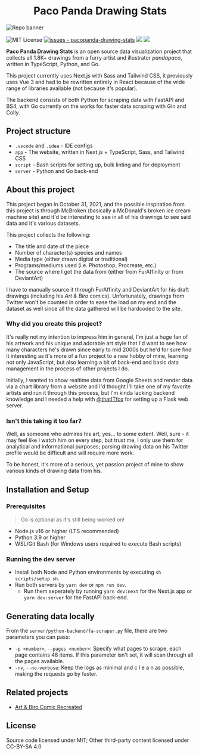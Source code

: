 <h1 align="center">Paco Panda Drawing Stats</h1>

![Repo banner](https://user-images.githubusercontent.com/94678583/172738303-a8bd2b6c-4f8f-49e1-ade1-ce7225d636b4.png)

![MIT License](https://img.shields.io/badge/license-MIT-336600)
[![issues - pacopanda-drawing-stats](https://img.shields.io/github/issues/skepfusky/pacopanda-drawing-stats)](https://github.com/skepfusky/pacopanda-drawing-stats/issues)
![](https://img.shields.io/github/last-commit/skepfusky/pacopanda-drawing-stats)
![](https://img.shields.io/github/contributors/skepfusky/pacopanda-drawing-stats)

__Paco Panda Drawing Stats__ is an open source data visualization project that collects all 1.8K+
drawings from a furry artist and illustrator *pandapaco*, written in
TypeScript, Python, and Go.

This project currently uses Next.js with Sass and Tailwind CSS, it previously
uses Vue 3 and had to be rewritten entirely in React because of the wide range of libraries available
(not because it's popular).

The backend consists of both Python for scraping data with FastAPI and BS4, with
Go currently on the works for faster data scraping with Gin and Colly.

## Project structure

- `.vscode` and `.idea` - IDE configs
- `app` - The website, written in Next.js + TypeScript, Sass, and Tailwind CSS
- `script` - Bash scripts for setting up, bulk linting and for deployment
- `server` - Python and Go back-end

## About this project

This project began in October 31, 2021, and the possible inspiration from this
project is through McBroken (basically a McDonald's broken ice cream machine site)
and it'd be interesting to see in all of his drawings to see said data and it's various
datasets.

This project collects the following:

- The title and date of the piece
- Number of character(s) species and names
- Media type (either drawn digital or traditional)
- Programs/mediums used (i.e. Photoshop, Procreate, etc.)
- The source where I got the data from (either from FurAffinity or from DeviantArt)

I have to manually source it through FurAffinity and DeviantArt for his draft
drawings (including his *Art & Biro* comics). Unfortunately, drawings from
Twitter won't be counted in order to ease the load on my end and the dataset
as well since all the data gathered will be hardcoded to the site.

### Why did you create this project?

It's really not my intention to impress him in general, I'm just a huge fan of his
artwork and his unique and adorable art style that I'd want to see how many characters
he's drawn since early to mid 2000s but he'd for sure find it interesting as it's more of
a fun project to a new hobby of mine, learning not only JavaScript, but also learning
a bit of back-end and basic data management in the process of other projects I do.

Initially, I wanted to show realtime data from Google Sheets and render data via
a chart library from a website and I'd thought I'll take one of my favorite
artists and run it through this process, but I'm kinda lacking backend knowledge
 and I needed a help with [@thatITfox][it] for setting up a Flask web server.

### Isn't this taking it too far?

Well, as someone who admires his art, yes... to some extent. Well, sure - it may feel
like I watch him on every step, but trust me, I only use them for analytical and
informational purposes; parsing drawing data on his Twitter profile would be difficult
and will require more work.

To be honest, it's more of a serious, yet passion project of mine to show various
kinds of drawing data from his.

## Installation and Setup

### Prerequisites

> Go is optional as it's still being worked on!

- Node.js v16 or higher (LTS recommended)
- Python 3.9 or higher
- WSL/Git Bash (for Windows users required to execute Bash scripts)

### Running the dev server

- Install both Node and Python environments by executing `sh scripts/setup.sh`.
- Run both servers by `yarn dev` or `npm run dev`.
  - Run them seperately by running `yarn dev:next` for the Next.js app or
    `yarn dev:server` for the FastAPI back-end.

## Generating data locally

From the `server/python-backend/fa-scraper.py` file, there are two parameters you can pass:

- `-p <number>`, `--pages <number>`: Specify what pages to scrape, each page
contains 48 items. If this parameter isn't set, it will scan through all the
pages available.
- `-nv`, `--no-verbose`: Keep the logs as minimal and c l e a n as possible, making
the requests go by faster.

## Related projects

- [Art & Biro Comic Recreated](https://github.com/skepfusky/art-and-biro-comic-remastered)

## License

Source code licensed under MIT; Other third-party content licensed under CC-BY-SA 4.0

[it]: https://github.com/thatITfox